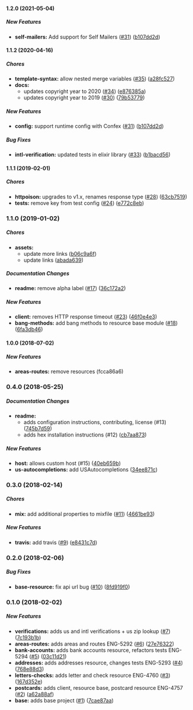 #### 1.2.0 (2021-05-04)

##### New Features

* **self-mailers:**  Add support for Self Mailers ([#31](https://github.com/lob/lob-elixir/pull/31)) ([b107dd2d](https://github.com/lob/lob-elixir/commit/b107dd2da7ce8dee4e1de403d0cf91c0b642a783))

#### 1.1.2 (2020-04-16)

##### Chores

* **template-syntax:**  allow nested merge variables ([#35](https://github.com/lob/lob-elixir/pull/35)) ([a28fc527](https://github.com/lob/lob-elixir/commit/a28fc52757372f08941cf646684aee924eb92872))
* **docs:**
  *  updates copyright year to 2020 ([#34](https://github.com/lob/lob-elixir/pull/34)) ([e876385a](https://github.com/lob/lob-elixir/commit/e876385a94955e5b7195ac1dc75ebab0a53892dc))
  *  updates copyright year to 2019 ([#30](https://github.com/lob/lob-elixir/pull/30)) ([79b53779](https://github.com/lob/lob-elixir/commit/79b53779ad0b500db899283bd83ab9cbe09973e8))

##### New Features

* **config:**  support runtime config with Confex ([#31](https://github.com/lob/lob-elixir/pull/31)) ([b107dd2d](https://github.com/lob/lob-elixir/commit/b107dd2da7ce8dee4e1de403d0cf91c0b642a783))

##### Bug Fixes

* **intl-verification:**  updated tests in elixir library ([#33](https://github.com/lob/lob-elixir/pull/33)) ([b1bacd56](https://github.com/lob/lob-elixir/commit/b1bacd56fd3a1752cdbda4614354b3120cbc0841))

#### 1.1.1 (2019-02-01)

##### Chores

* **httpoison:**  upgrades to v1.x, renames response type ([#28](https://github.com/lob/lob-elixir/pull/28)) ([63cb7519](https://github.com/lob/lob-elixir/commit/63cb7519d72757de3e1a98d7100583302ea0edf0))
* **tests:**  remove key from test config ([#24](https://github.com/lob/lob-elixir/pull/24)) ([e772c8eb](https://github.com/lob/lob-elixir/commit/e772c8eb01a8e7cf08decdd6d52f2cde157bdb31))

### 1.1.0 (2019-01-02)

##### Chores

* **assets:**
  *  update more links ([b06c9a6f](https://github.com/lob/lob-elixir/commit/b06c9a6fda90fa889d39d2ed9a2d035e89b45c55))
  *  update links ([abada639](https://github.com/lob/lob-elixir/commit/abada6390905fa0871f5d3ad9b367bc811b9b876))

##### Documentation Changes

* **readme:**  remove alpha label ([#17](https://github.com/lob/lob-elixir/pull/17)) ([36c172a2](https://github.com/lob/lob-elixir/commit/36c172a262d57dbfb9c68e92ebc369ecc60b451e))

##### New Features

* **client:**  removes HTTP response timeout ([#23](https://github.com/lob/lob-elixir/pull/23)) ([46f0e4e3](https://github.com/lob/lob-elixir/commit/46f0e4e3378311841fb65e344b48063a7eb1c084))
* **bang-methods:**  add bang methods to resource base module ([#18](https://github.com/lob/lob-elixir/pull/18)) ([6fa3db46](https://github.com/lob/lob-elixir/commit/6fa3db46a87ac8fd12cb7f5f2cb6ec1e8ced68a3))

#### 1.0.0 (2018-07-02)

##### New Features

* **areas-routes:** remove resources (fcca86a6)

### 0.4.0 (2018-05-25)

##### Documentation Changes

* **readme:**
  * adds configuration instructions, contributing, license (#13) ([745b7d59](https://github.com/lob/lob-elixir/commit/745b7d5980468c46156e3cf1c6004c394b296dbc))
  * adds hex installation instructions (#12) ([cb7aa873](https://github.com/lob/lob-elixir/commit/cb7aa873e5b871c253031725424733427af84d70))

##### New Features

* **host:** allows custom host (#15) ([40eb659b](https://github.com/lob/lob-elixir/commit/40eb659b395f11e9b909de252c465845e5db76b9))
* **us-autocompletions:** add USAutocompletions ([34ee871c](https://github.com/lob/lob-elixir/commit/34ee871c428d5c69be1ab646b0a30fa49ce5a2b6))

### 0.3.0 (2018-02-14)

##### Chores

* **mix:**  add additional properties to mixfile ([#11](https://github.com/lob/lob-elixir/pull/11)) ([4661be93](https://github.com/lob/lob-elixir/commit/4661be938d63461a84a913efe3cf7f63e81bd719))

##### New Features

* **travis:**  add travis ([#9](https://github.com/lob/lob-elixir/pull/9)) ([e8431c7d](https://github.com/lob/lob-elixir/commit/e8431c7d424391874887721ea6cb27d75f466087))

### 0.2.0 (2018-02-06)

##### Bug Fixes

* **base-resource:**  fix api url bug ([#10](https://github.com/lob/lob-elixir/pull/10)) ([8fd919f0](https://github.com/lob/lob-elixir/commit/8fd919f0ac14aa7224f18544877c8e83792763b1))

### 0.1.0 (2018-02-02)

##### New Features

* **verifications:**  adds us and intl verifications + us zip lookup ([#7](https://github.com/lob/lob-elixir/pull/7)) ([7c193b1b](https://github.com/lob/lob-elixir/commit/7c193b1b6d272492297b9054f5ee5cc76ddb6f47))
* **areas-routes:**  adds areas and routes ENG-5292 ([#6](https://github.com/lob/lob-elixir/pull/6)) ([27e76322](https://github.com/lob/lob-elixir/commit/27e763220fefbe6d4434426caba5b291b9538819))
* **bank-accounts:**  adds bank accounts resource, refactors tests ENG-5294 ([#5](https://github.com/lob/lob-elixir/pull/5)) ([03c11d21](https://github.com/lob/lob-elixir/commit/03c11d211ac0a1a9c053ef4d1cae1012b6a25eec))
* **addresses:**  adds addresses resource, changes tests ENG-5293 ([#4](https://github.com/lob/lob-elixir/pull/4)) ([768e88d3](https://github.com/lob/lob-elixir/commit/768e88d3dfe0a86163998db9c5453c4735038b54))
* **letters-checks:**  adds letter and check resource ENG-4760 ([#3](https://github.com/lob/lob-elixir/pull/3)) ([167d352e](https://github.com/lob/lob-elixir/commit/167d352e7dd001988da011d7bbced4d41d1b108f))
* **postcards:**  adds client, resource base, postcard resource ENG-4757 ([#2](https://github.com/lob/lob-elixir/pull/2)) ([a62a88af](https://github.com/lob/lob-elixir/commit/a62a88af084024fdd7ef1a12a0a447ef2f63333c))
* **base:**  adds base project ([#1](https://github.com/lob/lob-elixir/pull/1)) ([7cae87aa](https://github.com/lob/lob-elixir/commit/7cae87aa99abbdc1668fbc940ad11eee6d4be745))
